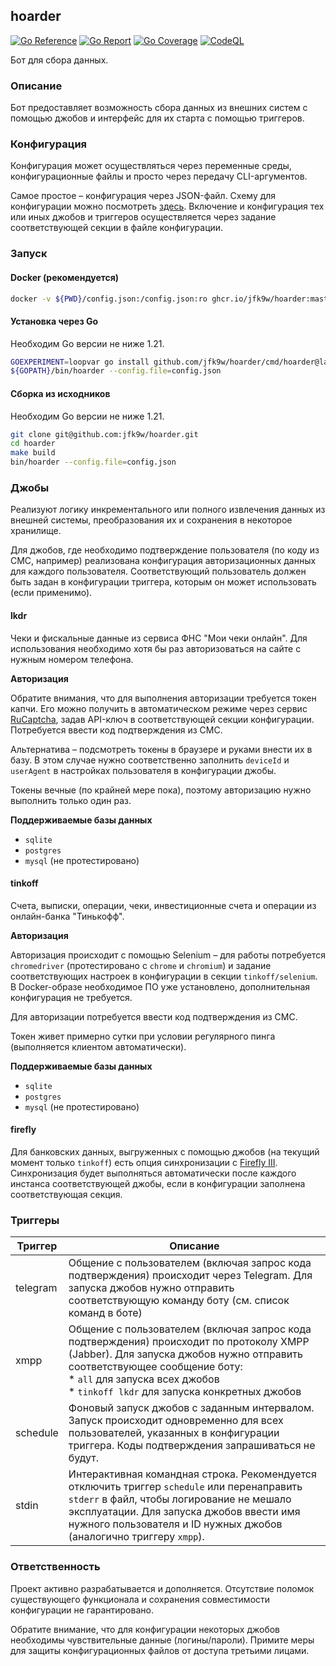 ## hoarder

[![Go Reference](https://pkg.go.dev/badge/github.com/jfk9w/hoarder.svg)](https://pkg.go.dev/github.com/jfk9w/hoarder)
[![Go Report](https://goreportcard.com/badge/github.com/jfk9w/hoarder)](https://goreportcard.com/report/github.com/jfk9w/hoarder)
[![Go Coverage](https://github.com/jfk9w/hoarder/wiki/coverage.svg)](https://raw.githack.com/wiki/jfk9w/hoarder/coverage.html)
[![CodeQL](https://github.com/jfk9w/hoarder/workflows/CodeQL/badge.svg)](https://github.com/jfk9w/hoarder/actions?query=workflow%3ACodeQL)

Бот для сбора данных.

### Описание

Бот предоставляет возможность сбора данных из внешних систем с помощью джобов
и интерфейс для их старта с помощью триггеров.

### Конфигурация

Конфигурация может осуществляться через переменные среды, конфигурационные файлы и просто
через передачу CLI-аргументов.

Самое простое – конфигурация через JSON-файл. Схему для конфигурации можно посмотреть 
[здесь](https://github.com/jfk9w/hoarder/blob/master/config/schema.yaml). Включение и конфигурация
тех или иных джобов и триггеров осуществляется через задание соответствующей секции в файле
конфигурации.

### Запуск

#### Docker (рекомендуется)

```bash
docker -v ${PWD}/config.json:/config.json:ro ghcr.io/jfk9w/hoarder:master --config.file=/config.json
```

#### Установка через Go

Необходим Go версии не ниже 1.21.

```bash
GOEXPERIMENT=loopvar go install github.com/jfk9w/hoarder/cmd/hoarder@latest
${GOPATH}/bin/hoarder --config.file=config.json
```

#### Сборка из исходников

Необходим Go версии не ниже 1.21.

```bash
git clone git@github.com:jfk9w/hoarder.git
cd hoarder
make build
bin/hoarder --config.file=config.json
```

### Джобы

Реализуют логику инкрементального или полного извлечения данных из 
внешней системы, преобразования их и сохранения в некоторое хранилище.

Для джобов, где необходимо подтверждение пользователя (по коду из СМС, например)
реализована конфигурация авторизационных данных для каждого пользователя. Соответствующий
пользователь должен быть задан в конфигурации триггера, которым он может использовать
(если применимо).

#### lkdr

Чеки и фискальные данные из сервиса ФНС "Мои чеки онлайн". Для использования необходимо хотя бы
раз авторизоваться на сайте с нужным номером телефона.

**Авторизация**

Обратите внимания, что для выполнения авторизации требуется токен капчи. Его можно получить в автоматическом
режиме через сервис [RuCaptcha](https://rucaptcha.com), задав API-ключ в соответствующей секции конфигурации.
Потребуется ввести код подтверждения из СМС.

Альтернатива – подсмотреть токены в браузере и руками внести их в базу.
В этом случае нужно соответственно заполнить `deviceId` и `userAgent` в настройках пользователя в конфигурации джобы.

Токены вечные (по крайней мере пока), поэтому авторизацию нужно выполнить только один раз.

**Поддерживаемые базы данных**

* `sqlite`
* `postgres`
* `mysql` (не протестировано)

#### tinkoff

Счета, выписки, операции, чеки, инвестиционные счета и операции из онлайн-банка "Тинькофф".

**Авторизация**

Авторизация происходит с помощью Selenium – для работы потребуется `chromedriver` (протестировано с `chrome` и `chromium`) и задание соответствующих
настроек в конфигурации в секции `tinkoff/selenium`.
В Docker-образе необходимое ПО уже установлено, дополнительная конфигурация не требуется.

Для авторизации потребуется ввести код подтверждения из СМС.

Токен живет примерно сутки при условии регулярного пинга (выполняется клиентом автоматически).

**Поддерживаемые базы данных**

* `sqlite`
* `postgres`
* `mysql` (не протестировано)

#### firefly

Для банковских данных, выгруженных с помощью джобов (на текущий момент только `tinkoff`) есть опция синхронизации
с [Firefly III](https://www.firefly-iii.org/). Синхронизация будет выполняться автоматически после каждого инстанса
соответствующей джобы, если в конфигурации заполнена соответствующая секция.


### Триггеры

| Триггер  | Описание                                                                                                                                                                                                                                                    |
|----------|-------------------------------------------------------------------------------------------------------------------------------------------------------------------------------------------------------------------------------------------------------------|
| telegram | Общение с пользователем (включая запрос кода подтверждения) происходит через Telegram. Для запуска джобов нужно отправить соответствующую команду боту (см. список команд в боте) |
| xmpp     | Общение с пользователем (включая запрос кода подтверждения) происходит по протоколу XMPP (Jabber). Для запуска джобов нужно отправить соответствующее сообщение боту:<br>* `all` для запуска всех джобов<br>* `tinkoff lkdr` для запуска конкретных джобов  |
| schedule | Фоновый запуск джобов с заданным интервалом. Запуск происходит одновременно для всех пользователей, указанных в конфигурации триггера. Коды подтверждения запрашиваться не будут.                                                                           |
| stdin    | Интерактивная командная строка. Рекомендуется отключить триггер `schedule` или перенаправить `stderr` в файл, чтобы логирование не мешало эксплуатации. Для запуска джобов ввести имя нужного пользователя и ID нужных джобов (аналогично триггеру `xmpp`). |

### Ответственность

Проект активно разрабатывается и дополняется. Отсутствие поломок существующего функционала и сохранения совместимости конфигурации не гарантировано.

Обратите внимание, что для конфигурации некоторых джобов необходимы чувствительные данные (логины/пароли).
Примите меры для защиты конфигурационных файлов от доступа третьими лицами.
